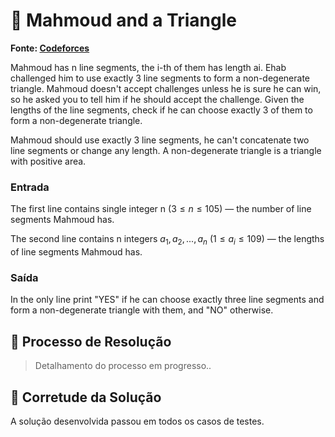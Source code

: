 # 📐 Mahmoud and a Triangle

**Fonte: [Codeforces](https://codeforces.com/contest/766/problem/B)**

Mahmoud has n line segments, the i-th of them has length ai. Ehab challenged him to use exactly 3 line segments to form a non-degenerate triangle. Mahmoud doesn't accept challenges unless he is sure he can win, so he asked you to tell him if he should accept the challenge. Given the lengths of the line segments, check if he can choose exactly 3 of them to form a non-degenerate triangle.

Mahmoud should use exactly 3 line segments, he can't concatenate two line segments or change any length. A non-degenerate triangle is a triangle with positive area.

### Entrada
The first line contains single integer n ($3 ≤ n ≤ 105$) — the number of line segments Mahmoud has.

The second line contains n integers $a_1, a_2, ..., a_n$ ($1 ≤ a_i ≤ 109$) — the lengths of line segments Mahmoud has.

### Saída
In the only line print "YES" if he can choose exactly three line segments and form a non-degenerate triangle with them, and "NO" otherwise.

## 🧩 Processo de Resolução

> Detalhamento do processo em progresso..

## 📝 Corretude da Solução
A solução desenvolvida passou em todos os casos de testes.

